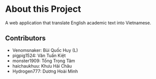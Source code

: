 # About this Project
A web application that translate English academic text into Vietnamese.

## Contributors
- Venomsnaker: Bùi Quốc Huy (L)
- pigpig1524: Văn Tuấn Kiệt
- monster1909: Tống Trọng Tâm
- haichaukhuu: Khưu Hải Châu
- Hydrogen777: Dương Hoài Minh